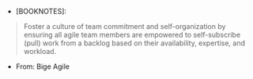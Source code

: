 - [BOOKNOTES]: 
> Foster a culture of team commitment and self-organization by ensuring all agile team members are empowered to self-subscribe (pull) work from a backlog based on their availability, expertise, and workload.

- From: Bige Agile
